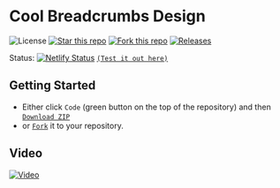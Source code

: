 # Cool Breadcrumbs Design

![License](https://img.shields.io/npm/l/css-star-rating.svg) 
[![Star this repo](https://badgen.net/github/stars/blank-yt/Cool-Breadcrumbs-Design)](https://github.com/blank-yt/Cool-Breadcrumbs-Design/stargazers/)
[![Fork this repo](https://badgen.net/github/forks/blank-yt/Cool-Breadcrumbs-Design)](https://github.com/blank-yt/Cool-Breadcrumbs-Design/fork/)
[![Releases](https://img.shields.io/github/downloads/blank-yt/Cool-Breadcrumbs-Design/total.svg)](https://github.com/blank-yt/Cool-Breadcrumbs-Design/archive/refs/tags/Release.zip)

Status: [![Netlify Status](https://api.netlify.com/api/v1/badges/cd0f9f69-67b0-4d21-b21b-055b3a3115ca/deploy-status)](https://extraordinary-meerkat-bdb29c.netlify.app/) [`(Test it out here)`](https://extraordinary-meerkat-bdb29c.netlify.app/)

## Getting Started
- Either click `Code` (green button on the top of the repository) and then [`Download ZIP`](https://github.com/blank-yt/Cool-Breadcrumbs-Design/archive/refs/tags/Release.zip)
- or [`Fork`](https://github.com/blank-yt/Cool-Breadcrumbs-Design/fork) it to your repository.

## Video
[![Video](https://img.youtube.com/vi/1uAeIDJOSP4/0.jpg)](https://www.youtube.com/watch?v=1uAeIDJOSP4)
